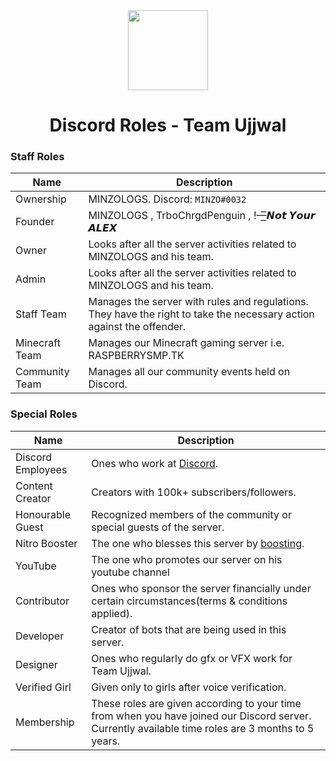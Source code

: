<div align="center">
    <img src="https://im5.ezgif.com/tmp/ezgif-5-a71ae76bbf.gif" width="128px" style="max-width:100%;">
    <h1>Discord Roles - Team Ujjwal</h1>
</div>

<h3>Staff Roles</h3>

| Name           | Description                                                                                                           |
|----------------|-----------------------------------------------------------------------------------------------------------------------|
| Ownership      | MINZOLOGS.  Discord: `MINZO#0032`                                                                                     |
| Founder        | MINZOLOGS , TrboChrgdPenguin , !—͟͞𝙉𝙤𝙩 𝙔𝙤𝙪𝙧 𝘼𝙇𝙀𝙓                                                                       |          
| Owner          | Looks after all the server activities related to MINZOLOGS and his team.                                              |
| Admin          | Looks after all the server activities related to MINZOLOGS and his team.                                              |
| Staff Team     | Manages the server with rules and regulations. They have the right to take the necessary action against the offender. |
| Minecraft Team | Manages our Minecraft gaming server i.e. RASPBERRYSMP.TK                                                              |
| Community Team | Manages all our community events held on Discord.                                                                     |

<h3>Special Roles</h3>

| Name              | Description                                                                                                                                                                                                     |
|-------------------|-----------------------------------------------------------------------------------------------------------------------------------------------------------------------------------------------------------------|
| Discord Employees | Ones who work at [Discord](https://discord.com).                                                                                                                                                                |
| Content Creator   | Creators with 100k+ subscribers/followers.                                                                                                                                                                      |
| Honourable Guest  | Recognized members of the community or special guests of the server.                                                                                                                                             |
| Nitro Booster     | The one who blesses this server by [boosting](https://support.discord.com/hc/en-us/articles/360028038352-Server-Boosting-).                                                                                     |
| YouTube    | The one who promotes our server on his youtube channel|
| Contributor       | Ones who sponsor the server financially under certain circumstances(terms & conditions applied).                                                                                                                |
| Developer         | Creator of bots that are being used in this server.                                                                                                                                                            |
| Designer          | Ones who regularly do gfx or VFX work for Team Ujjwal.                                                                                                                                                             |
| Verified Girl            | Given only to girls after voice verification.                                                                                                                                     |
| Membership            | These roles are given according to your time from when you have joined our Discord server. Currently available time roles are 3 months to 5 years.                                                                                                                                     |
